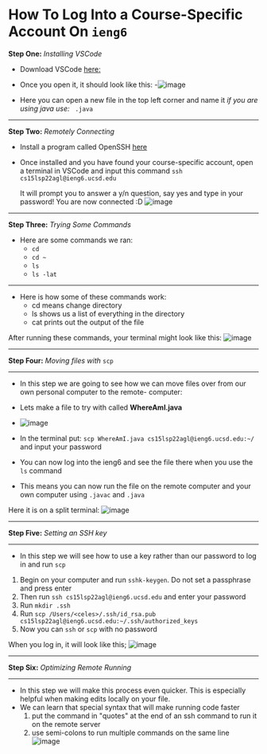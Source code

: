 # How To Log Into a Course-Specific Account On `ieng6`


**Step One:**
*Installing VSCode*

- Download VSCode [here:](https://code.visualstudio.com/download)

- Once you open it, it should look like this:
-![image](https://user-images.githubusercontent.com/100736576/162540822-57c32eb7-c96e-4605-ac65-d279474423d8.png)

 
- Here you can open a new file in the top left corner and name it
      *if you are using java use:* ` .java`
      
***

**Step Two:**
*Remotely Connecting*

- Install a program called OpenSSH [here](https://docs.microsoft.com/en-us/windows-server/administration/openssh/openssh_install_firstuse)

- Once installed and you have found your course-specific account, open a terminal in VSCode
  and input this command `ssh cs15lsp22agl@ieng6.ucsd.edu`
  
  It will prompt you to answer a y/n question, say yes and type in your password!
  You are now connected :D
  ![image](https://user-images.githubusercontent.com/100736576/162541027-d3e755ec-e9f3-4aa7-8c21-9bf325a671f1.png)

***  
  
  
**Step Three:**
*Trying Some Commands*

- Here are some commands we ran:
  - `cd`
  - `cd ~`
  - `ls`
  - `ls -lat`
 ***
 - Here is how some of these commands work:
    - cd means change directory
    - ls shows us a list of everything in the directory
    - cat prints out the output of the file
 
 After running these commands, your terminal might look like this:
 ![image](https://user-images.githubusercontent.com/100736576/162541845-e4203bc9-06f8-4ad3-b3af-bd5ed0b58ab9.png)

***

**Step Four:**
*Moving files with* `scp`
***
- In this step we are going to see how we can move files over from our own personal computer to the remote- computer:
                                                                                                                     
- Lets make a file to try with called **WhereAmI.java**
- ![image](https://user-images.githubusercontent.com/100736576/162542185-850d2e29-0840-4c4b-b268-f1ec948b8201.png)

- In the terminal put:  `scp WhereAmI.java cs15lsp22agl@ieng6.ucsd.edu:~/` and input your password
- You can now log into the ieng6 and see the file there when you use the `ls` command
- This means you can now run the file on the remote computer and your own computer using `.javac` and `.java`

Here it is on a split terminal:
![image](https://user-images.githubusercontent.com/100736576/162542806-8f5caeaf-b96b-494b-b7cb-133332d81484.png)

***
**Step Five:**
*Setting an SSH key*
***
- In this step we will see how to use a key rather than our password to log in and run `scp`

1. Begin on your computer and run `sshk-keygen`. Do not set a passphrase and press enter
2. Then run `ssh cs15lsp22agl@ieng6.ucsd.edu` and enter your password
3. Run `mkdir .ssh` 
4. Run `scp /Users/<celes>/.ssh/id_rsa.pub cs15lsp22agl@ieng6.ucsd.edu:~/.ssh/authorized_keys` 
5. Now you can `ssh` or `scp` with no password

When you log in, it will look like this;
![image](https://user-images.githubusercontent.com/100736576/162543561-f2458ee6-130a-45a0-8bcc-ba2fb3a741a6.png)

***

**Step Six:**
*Optimizing Remote Running*
***
- In this step we will make this process even quicker. This is especially helpful when making edits locally on your file.
- We can learn that special syntax that will make running code faster
   1. put the command in "quotes" at the end of an ssh command to run it on the remote server
   2. use semi-colons to run multiple commands on the same line
      ![image](https://user-images.githubusercontent.com/100736576/162549238-39a6a750-4a4e-46b7-ae90-5791ae90cba9.png)

      


